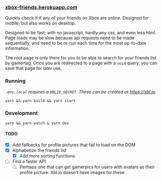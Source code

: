### [xbox-friends.herokuapp.com](https://xbox-friends.herokuapp.com)

Quickly check if if any of your friends on Xbox are online. Designed for mobile, but also works on desktop.

Designed to be fast; with no javascript, hardly any css, and even less html. Page loads may be slow because api requests need to be made sequentially, and need to be re-run each time for the most up-to-date information.

The root page is only there for you to be able to search for your friends list by gamertag. Once you are redirected to a page with a `xuid` query, you can save that page for later use.

### Running

_`.env.local` requires a `XBLIO_SECRET`. These can be created at https://xbl.io._

```
yarn && yarn build && yarn start
```

### Development

```
yarn && yarn watch & yarn dev
```

#### TODO

- [x] Add fallbacks for profile pictures that fail to load on the DOM
- [x] Alphabetize the friends list
  - [x] Add more sorting functions
- [ ] Find a faster API
  - [ ] Perhaps one that can get gamerpics for users with avatars as their profile picture. Xbl.io doesn't have images for these
